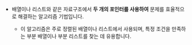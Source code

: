 
- 배열이나 리스트와 같은 자료구조에서 **두 개의 포인터를 사용하여** 문제를 효율적으로 해결하는 알고리즘 기법입니다. 

  - 이 알고리즘은 주로 정렬된 배열이나 리스트에서 사용되며, 특정 조건을 만족하는 부분 배열이나 부분 리스트를 찾는 데 유용합니다.


